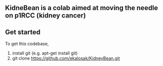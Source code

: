 KidneBean is a colab aimed at moving the needle on p1RCC (kidney cancer)
---

## Get started
To get this codebase,
1. install git (e.g. apt-get install git)
2. git clone https://github.com/ekalosak/KidneyBean.git
